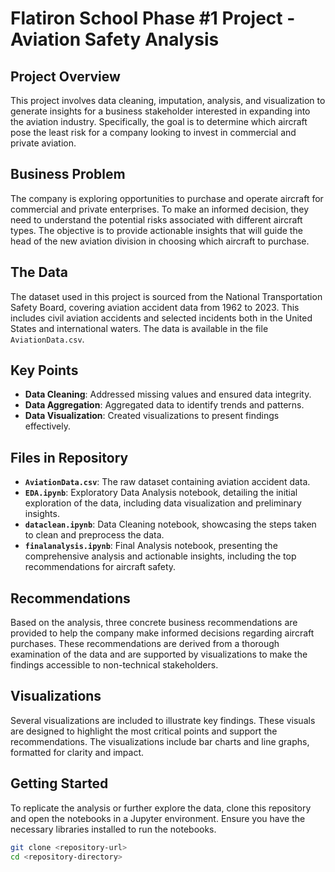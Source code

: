 # Flatiron School Phase #1 Project - Aviation Safety Analysis

## Project Overview

This project involves data cleaning, imputation, analysis, and visualization to generate insights for a business stakeholder interested in expanding into the aviation industry. Specifically, the goal is to determine which aircraft pose the least risk for a company looking to invest in commercial and private aviation.

## Business Problem

The company is exploring opportunities to purchase and operate aircraft for commercial and private enterprises. To make an informed decision, they need to understand the potential risks associated with different aircraft types. The objective is to provide actionable insights that will guide the head of the new aviation division in choosing which aircraft to purchase.

## The Data

The dataset used in this project is sourced from the National Transportation Safety Board, covering aviation accident data from 1962 to 2023. This includes civil aviation accidents and selected incidents both in the United States and international waters. The data is available in the file `AviationData.csv`.

## Key Points

- **Data Cleaning**: Addressed missing values and ensured data integrity.
- **Data Aggregation**: Aggregated data to identify trends and patterns.
- **Data Visualization**: Created visualizations to present findings effectively.

## Files in Repository

- **`AviationData.csv`**: The raw dataset containing aviation accident data.
- **`EDA.ipynb`**: Exploratory Data Analysis notebook, detailing the initial exploration of the data, including data visualization and preliminary insights.
- **`dataclean.ipynb`**: Data Cleaning notebook, showcasing the steps taken to clean and preprocess the data.
- **`finalanalysis.ipynb`**: Final Analysis notebook, presenting the comprehensive analysis and actionable insights, including the top recommendations for aircraft safety.

## Recommendations

Based on the analysis, three concrete business recommendations are provided to help the company make informed decisions regarding aircraft purchases. These recommendations are derived from a thorough examination of the data and are supported by visualizations to make the findings accessible to non-technical stakeholders.

## Visualizations

Several visualizations are included to illustrate key findings. These visuals are designed to highlight the most critical points and support the recommendations. The visualizations include bar charts and line graphs, formatted for clarity and impact.

## Getting Started

To replicate the analysis or further explore the data, clone this repository and open the notebooks in a Jupyter environment. Ensure you have the necessary libraries installed to run the notebooks.

```bash
git clone <repository-url>
cd <repository-directory>
